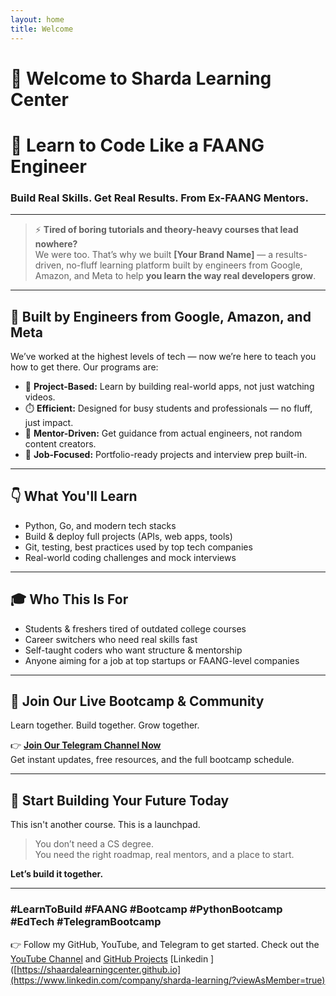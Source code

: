 ```yaml
---
layout: home
title: Welcome
---
```


# 👋 Welcome to Sharda Learning Center

# 🚀 Learn to Code Like a FAANG Engineer  
### Build Real Skills. Get Real Results. From Ex-FAANG Mentors.

---

> ⚡ **Tired of boring tutorials and theory-heavy courses that lead nowhere?**  
> We were too. That’s why we built **[Your Brand Name]** — a results-driven, no-fluff learning platform built by engineers from Google, Amazon, and Meta to help **you learn the way real developers grow**.

---

## 💼 Built by Engineers from Google, Amazon, and Meta  
We’ve worked at the highest levels of tech — now we’re here to teach you how to get there. Our programs are:

- 🧠 **Project-Based:** Learn by building real-world apps, not just watching videos.
- ⏱️ **Efficient:** Designed for busy students and professionals — no fluff, just impact.
- 🤝 **Mentor-Driven:** Get guidance from actual engineers, not random content creators.
- 🚀 **Job-Focused:** Portfolio-ready projects and interview prep built-in.

---

## 👇 What You'll Learn
- Python, Go, and modern tech stacks
- Build & deploy full projects (APIs, web apps, tools)
- Git, testing, best practices used by top tech companies
- Real-world coding challenges and mock interviews

---

## 🎓 Who This Is For
- Students & freshers tired of outdated college courses
- Career switchers who need real skills fast
- Self-taught coders who want structure & mentorship
- Anyone aiming for a job at top startups or FAANG-level companies

---

## 📢 Join Our Live Bootcamp & Community  
Learn together. Build together. Grow together.

👉 **[Join Our Telegram Channel Now](https://t.me/shaardalearningcenter)**  
Get instant updates, free resources, and the full bootcamp schedule.

---

## 🏁 Start Building Your Future Today
This isn't another course. This is a launchpad.

> You don’t need a CS degree.  
> You need the right roadmap, real mentors, and a place to start.

**Let’s build it together.**  

---

### #LearnToBuild #FAANG #Bootcamp #PythonBootcamp #EdTech #TelegramBootcamp


👉 Follow my GitHub, YouTube, and Telegram to get started.
Check out the [YouTube Channel](https://www.youtube.com/@ShardaLearningCenter) and [GitHub Projects](https://shaardalearningcenter.github.io)
[Linkedin ]([https://shaardalearningcenter.github.io](https://www.linkedin.com/company/sharda-learning/?viewAsMember=true)

